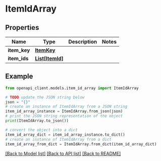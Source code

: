 # ItemIdArray


## Properties

Name | Type | Description | Notes
------------ | ------------- | ------------- | -------------
**item_key** | [**ItemKey**](ItemKey.md) |  | 
**item_ids** | [**List[ItemId]**](ItemId.md) |  | 

## Example

```python
from openapi_client.models.item_id_array import ItemIdArray

# TODO update the JSON string below
json = "{}"
# create an instance of ItemIdArray from a JSON string
item_id_array_instance = ItemIdArray.from_json(json)
# print the JSON string representation of the object
print(ItemIdArray.to_json())

# convert the object into a dict
item_id_array_dict = item_id_array_instance.to_dict()
# create an instance of ItemIdArray from a dict
item_id_array_from_dict = ItemIdArray.from_dict(item_id_array_dict)
```
[[Back to Model list]](../README.md#documentation-for-models) [[Back to API list]](../README.md#documentation-for-api-endpoints) [[Back to README]](../README.md)


